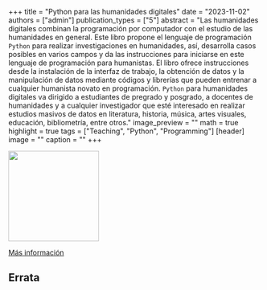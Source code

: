 +++
title = "Python para las humanidades digitales"
date = "2023-11-02"
authors = ["admin"]
publication_types = ["5"]
abstract = "Las humanidades digitales combinan la programación por computador con el estudio de las humanidades en general. Este libro propone el lenguaje de programación `Python` para realizar investigaciones en humanidades, así, desarrolla casos posibles en varios campos y da las instrucciones para iniciarse en este lenguaje de programación para humanistas. El libro ofrece instrucciones desde la instalación de la interfaz de trabajo, la obtención de datos y la manipulación de datos mediante códigos y librerías que pueden entrenar a cualquier humanista novato en programación. `Python` para humanidades digitales va dirigido a estudiantes de pregrado y posgrado, a docentes de humanidades y a cualquier investigador que esté interesado en realizar estudios masivos de datos en literatura, historia, música, artes visuales, educación, bibliometría, entre otros."
image_preview = ""
math = true
highlight = true
tags = ["Teaching", "Python", "Programming"]
[header]
image = ""
caption = ""
+++

<img src="https://simehbucket.s3.amazonaws.com/images/67b6592f0d1a969ddca933f67bc1ebd9-medium.jpg"  width="180"/>

[Más información](https://www.ecoeediciones.com/)

## Errata



